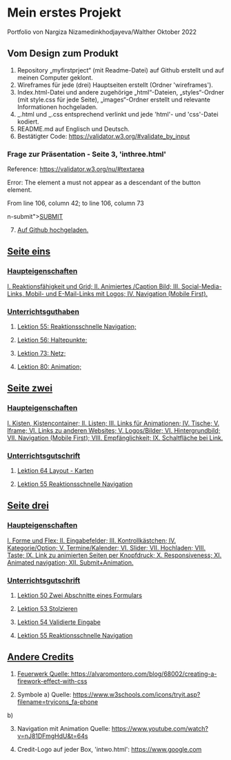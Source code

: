 # Mein erstes Projekt

Portfolio von Nargiza Nizamedinkhodjayeva/Walther Oktober 2022

## Vom Design zum Produkt

1. Repository „myfirstprject“ (mit Readme-Datei) auf Github erstellt und auf meinen Computer geklont.
2. Wireframes für jede (drei) Hauptseiten erstellt (Ordner 'wireframes').
3. Index.html-Datei und andere zugehörige „html“-Dateien, „styles“-Ordner (mit style.css für jede Seite), „images“-Ordner erstellt und relevante Informationen hochgeladen.
4. _.html und _.css entsprechend verlinkt und jede 'html'- und 'css'-Datei kodiert.
5. README.md auf Englisch und Deutsch.
6. Bestätigter Code: https://validator.w3.org/#validate_by_input

### Frage zur Präsentation - Seite 3, 'inthree.html'
Reference: https://validator.w3.org/nu/#textarea

Error: The element a must not appear as a descendant of the button element.

From line 106, column 42; to line 106, column 73

n-submit"><a href="walkcat.html" id="cat">SUBMIT


7. Auf Github hochgeladen.

## Seite eins

### Haupteigenschaften

I. Reaktionsfähigkeit und Grid;
II. Animiertes /Caption Bild;
III. Social-Media-Links, Mobil- und E-Mail-Links mit Logos;
IV. Navigation (Mobile First).

### Unterrichtsguthaben

1. Lektion 55:
   Reaktionsschnelle Navigation;

2. Lektion 56:
   Haltepunkte;

3. Lektion 73:
   Netz;

4. Lektion 80:
   Animation;

## Seite zwei

### Haupteigenschaften

I. Kisten, Kistencontainer;
II. Listen;
III. Links für Animationen;
IV. Tische;
V. Iframe;
VI. Links zu anderen Websites;
V. Logos/Bilder;
VI. Hintergrundbild;
VII. Navigation (Mobile First);
VIII. Empfänglichkeit;
IX. Schaltfläche bei Link.

### Unterrichtsgutschrift

1. Lektion 64
   Layout - Karten

2. Lektion 55
   Reaktionsschnelle Navigation

## Seite drei

### Haupteigenschaften

I. Forme und Flex;
II. Eingabefelder;
III. Kontrollkästchen;
IV. Kategorie/Option;
V. Termine/Kalender;
VI. Slider;
VII. Hochladen;
VIII. Taste;
IX. Link zu animierten Seiten per Knopfdruck;
X. Responsiveness;
XI. Animated navigation;
XII. Submit+Animation.

### Unterrichtsgutschrift

1. Lektion 50
   Zwei Abschnitte eines Formulars

2. Lektion 53
   Stolzieren

3. Lektion 54
   Validierte Eingabe

4. Lektion 55
   Reaktionsschnelle Navigation

## Andere Credits

1. Feuerwerk
   Quelle: https://alvaromontoro.com/blog/68002/creating-a-firework-effect-with-css

2. Symbole
   a) Quelle: https://www.w3schools.com/icons/tryit.asp?filename=tryicons_fa-phone

b) <!--Skriptlinks für Mediensymbole-->

  <script type="module" src="https://unpkg.com/ionicons@5.5.2/dist/ionicons/ionicons.esm.js"></script>
  <script nomodule src="https://unpkg.com/ionicons@5.5.2/dist/ionicons/ionicons.js"></script>

3. Navigation mit Animation
   Quelle: https://www.youtube.com/watch?v=nJ81DFmgHdU&t=64s

4. Credit-Logo auf jeder Box, 'intwo.html':
   https://www.google.com


